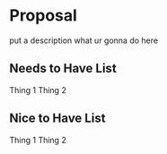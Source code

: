 # Proposal 

put a description what ur gonna do here

## Needs to Have List

Thing 1
Thing 2

## Nice to Have List

Thing 1
Thing 2
